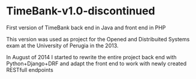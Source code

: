 
TimeBank-v1.0-discontinued
==========================

First version of TimeBank back end in Java and front end in PHP

This version was used as project for the Opened and Distribuited Systems exam at the University of Perugia in the 2013.

In August of 2014 I started to rewrite the entire project back end with Python+Django+DRF and adapt the front end to work with newly created RESTfull endpoints  

